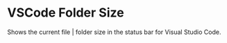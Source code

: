 # VSCode Folder Size

Shows the current file | folder size in the status bar for Visual Studio Code.


